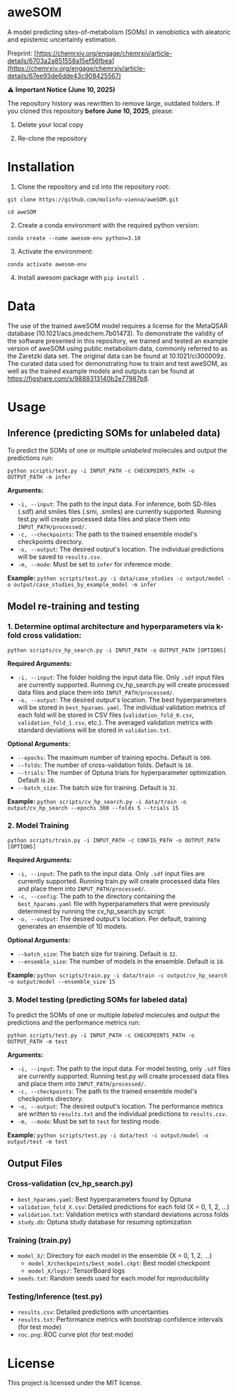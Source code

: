 aweSOM
==============================

A model predicting sites-of-metabolism (SOMs) in xenobiotics with aleatoric and epistemic uncertainty estimation.

Preprint: [https://chemrxiv.org/engage/chemrxiv/article-details/6703a2a851558a15ef56fbea](https://chemrxiv.org/engage/chemrxiv/article-details/67ee93de6dde43c908425567)

⚠️ **Important Notice (June 10, 2025)**

The repository history was rewritten to remove large, outdated folders. If you cloned this repository **before June 10, 2025**, please:

1. Delete your local copy

2. Re-clone the repository

# Installation

1. Clone the repository and cd into the repository root:

```git clone https://github.com/molinfo-vienna/aweSOM.git```

```cd aweSOM```

2. Create a conda environment with the required python version:

```conda create --name awesom-env python=3.10```

3. Activate the environment:

```conda activate awesom-env```

4. Install awesom package with ```pip install .```


# Data
The use of the trained aweSOM model requires a license for the MetaQSAR database (10.1021/acs.jmedchem.7b01473). To demonstrate the validity of the software presented in this repository, we trained and tested an example version of aweSOM using public metabolism data, commonly referred to as the Zaretzki data set. The original data can be found at 10.1021/ci300009z. The curated data used for demonstrating how to train and test aweSOM, as well as the trained example models and outputs can be found at https://figshare.com/s/9888313140b2e77987b8.


# Usage

## Inference (predicting SOMs for unlabeled data)

To predict the SOMs of one or multiple *unlabeled* molecules and output the predictions run:

```python scripts/test.py -i INPUT_PATH -c CHECKPOINTS_PATH -o OUTPUT_PATH -m infer```

**Arguments:**
- `-i, --input`: The path to the input data. For inference, both SD-files (.sdf) and smiles files (.smi, .smiles) are currently supported. Running test.py will create processed data files and place them into `INPUT_PATH/processed/`.
- `-c, --checkpoints`: The path to the trained ensemble model's checkpoints directory.
- `-o, --output`: The desired output's location. The individual predictions will be saved to `results.csv`.
- `-m, --mode`: Must be set to `infer` for inference mode.

**Example:**
```python scripts/test.py -i data/case_studies -c output/model -o output/case_studies_by_example_model -m infer```

## Model re-training and testing

### 1. Determine optimal architecture and hyperparameters via k-fold cross validation:

```python scripts/cv_hp_search.py -i INPUT_PATH -o OUTPUT_PATH [OPTIONS]```

**Required Arguments:**
- `-i, --input`: The folder holding the input data file. Only `.sdf` input files are currently supported. Running cv_hp_search.py will create processed data files and place them into `INPUT_PATH/processed/`.
- `-o, --output`: The desired output's location. The best hyperparameters will be stored in `best_hparams.yaml`. The individual validation metrics of each fold will be stored in CSV files (`validation_fold_0.csv`, `validation_fold_1.csv`, etc.). The averaged validation metrics with standard deviations will be stored in `validation.txt`.

**Optional Arguments:**
- `--epochs`: The maximum number of training epochs. Default is `500`.
- `--folds`: The number of cross-validation folds. Default is `10`.
- `--trials`: The number of Optuna trials for hyperparameter optimization. Default is `20`.
- `--batch_size`: The batch size for training. Default is `32`.

**Example:**
```python scripts/cv_hp_search.py -i data/train -o output/cv_hp_search --epochs 300 --folds 5 --trials 15```

### 2. Model Training

```python scripts/train.py -i INPUT_PATH -c CONFIG_PATH -o OUTPUT_PATH [OPTIONS]```

**Required Arguments:**
- `-i, --input`: The path to the input data. Only `.sdf` input files are currently supported. Running train.py will create processed data files and place them into `INPUT_PATH/processed/`.
- `-c, --config`: The path to the directory containing the `best_hparams.yaml` file with hyperparameters that were previously determined by running the cv_hp_search.py script.
- `-o, --output`: The desired output's location. Per default, training generates an ensemble of 10 models.

**Optional Arguments:**
- `--batch_size`: The batch size for training. Default is `32`.
- `--ensemble_size`: The number of models in the ensemble. Default is `10`.

**Example:**
```python scripts/train.py -i data/train -c output/cv_hp_search -o output/model --ensemble_size 15```

### 3. Model testing (predicting SOMs for labeled data)

To predict the SOMs of one or multiple *labeled* molecules and output the predictions and the performance metrics run:

```python scripts/test.py -i INPUT_PATH -c CHECKPOINTS_PATH -o OUTPUT_PATH -m test```

**Arguments:**
- `-i, --input`: The path to the input data. For model testing, only `.sdf` files are currently supported. Running test.py will create processed data files and place them into `INPUT_PATH/processed/`.
- `-c, --checkpoints`: The path to the trained ensemble model's checkpoints directory.
- `-o, --output`: The desired output's location. The performance metrics are written to `results.txt` and the individual predictions to `results.csv`.
- `-m, --mode`: Must be set to `test` for testing mode.

**Example:**
```python scripts/test.py -i data/test -c output/model -o output/test -m test```

## Output Files

### Cross-validation (cv_hp_search.py)
- `best_hparams.yaml`: Best hyperparameters found by Optuna
- `validation_fold_X.csv`: Detailed predictions for each fold (X = 0, 1, 2, ...)
- `validation.txt`: Validation metrics with standard deviations across folds
- `study.db`: Optuna study database for resuming optimization

### Training (train.py)
- `model_X/`: Directory for each model in the ensemble (X = 0, 1, 2, ...)
  - `model_X/checkpoints/best_model.ckpt`: Best model checkpoint
  - `model_X/logs/`: TensorBoard logs
- `seeds.txt`: Random seeds used for each model for reproducibility

### Testing/Inference (test.py)
- `results.csv`: Detailed predictions with uncertainties
- `results.txt`: Performance metrics with bootstrap confidence intervals (for test mode)
- `roc.png`: ROC curve plot (for test mode)

# License

This project is licensed under the MIT license.
